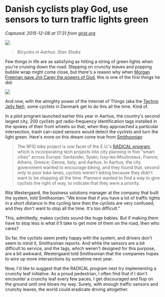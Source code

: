 # Danish cyclists play God, use sensors to turn traffic lights green

_Captured: 2015-12-08 at 17:31 from [grist.org](http://grist.org/cities/danish-cyclists-play-god-use-sensors-to-turn-traffic-lights-green/)_

![](https://grist.files.wordpress.com/2015/12/aarhus_cafes_and_bicycles.jpg?w=970&h=545&crop=1)

> _Bicycles in Aarhus. Stan Shebs_

Few things in life are as satisfying as hitting a string of green lights when you're cruising down the road. Stepping on crunchy leaves and popping bubble wrap might come close, but there's a reason why when [Morgan Freeman gave Jim Carey the powers of God](http://www.imdb.com/title/tt0315327/), this is one of the first things he did:

![](http://iruntheinternet.com/lulzdump/images/gifs/jim-carey-bruce-almighty-sports-car-splitting-traffic-13647628730.gif)

And now, with the almighty power of the Internet of Things (aka the [Techno Jelly Net](http://grist.org/business-technology/watch-us-explain-the-internet-of-things-with-a-jellyfish/)), some cyclists in Denmark get to do this all the time. Kind of.

In a pilot program launched earlier this year in Aarhus, the country's second largest city, 200 cyclists got radio-frequency identification tags installed in the spokes of their front wheels so that, when they approached a particular intersection, trash can-sized sensors would detect the cyclists and turn the light green. Here's more on this dream come true from [Smithsonian](http://www.smithsonianmag.com/innovation/danish-city-giving-bikers-green-light-180957452/):

> The RFID bike project is one facet of the E.U.'s [RADICAL program](http://www.radical-project.eu/), which is incorporating tech projects into city planning in five "smart cities" across Europe: Santander, Spain; Issy‐les‐Moulineaux, France; Athens, Greece; Genoa, Italy; and Aarhus. In Aarhus, the city government wanted to encourage biking, and they found that, second only to poor bike lanes, cyclists weren't biking because they didn't want to be stopping all the time. Planners wanted to find a way to give cyclists the right of way, to indicate that they were a priority.

Rita Westergaard, the business solutions manager at the company that built the system, told Smithsonian: "We know that if you have a lot of traffic lights in a short distance in the cycling lane then the cyclists are very confused, and they don't want to stop all the time. It's too difficult."

This, admittedly, makes cyclists sound like huge babies. But if making them have to stop less is what it'll take to get more of them on the road, then who cares?

So far, the cyclists seem pretty happy with the system, and drivers don't seem to mind it, Smithsonian reports. And while the sensors are a bit difficult to service, and the tags, which weren't designed for this purpose, are a bit awkward, Westergaard told Smithsonian that the companies hopes to wire up more intersections by sometime next year.

Now, I'd like to suggest that the RADICAL program next try implementing a crunchy leaf initiative. As a proud pedestrian, I often find that if I don't encounter a crunchy leaf every few paces, I get discouraged and flop on the ground until one blows my way. Surely, with enough traffic sensors and crunchy leaves, the world could eradicate driving altogether.
